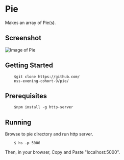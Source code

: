 # Pie
Makes an array of Pie(s).

## Screenshot 
![Image of Pie]()


## Getting Started
``` 
    $git clone https://github.com/
    nss-evening-cohort-9/pie/
```

## Prerequisites  
```
    $npm install -g http-server
```

## Running
Browse to pie directory and run http
server.

```
    $ hs -p 5000
```
Then, in your browser, Copy and Paste "localhost:5000". 